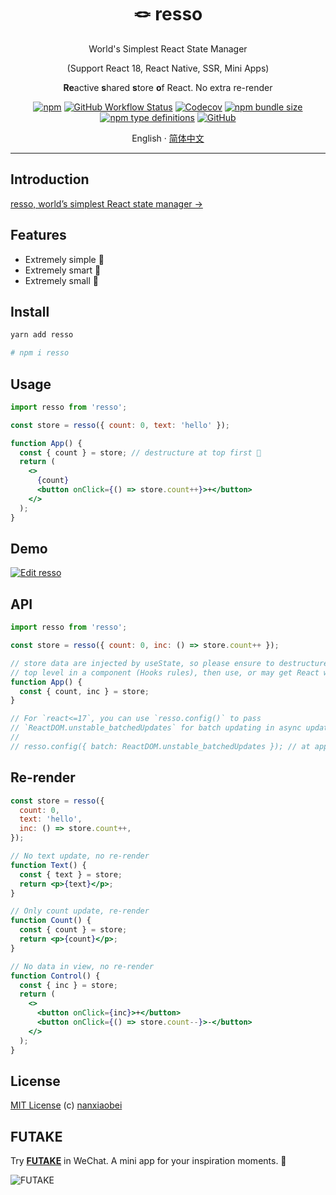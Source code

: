 <div align="center">
<h1>🪢 resso</h1>

World's Simplest React State Manager

(Support React 18, React Native, SSR, Mini Apps)

**Re**active **s**hared **s**tore **o**f React. No extra re-render

[![npm](https://img.shields.io/npm/v/resso?style=flat-square)](https://www.npmjs.com/package/resso)
[![GitHub Workflow Status](https://img.shields.io/github/workflow/status/nanxiaobei/resso/Test?style=flat-square)](https://github.com/nanxiaobei/resso/actions?query=workflow%3ATest)
[![Codecov](https://img.shields.io/codecov/c/github/nanxiaobei/resso?style=flat-square)](https://codecov.io/gh/nanxiaobei/resso)
[![npm bundle size](https://img.shields.io/bundlephobia/minzip/resso?style=flat-square)](https://bundlephobia.com/result?p=resso)
[![npm type definitions](https://img.shields.io/npm/types/typescript?style=flat-square)](https://github.com/nanxiaobei/resso/blob/main/src/index.ts)
[![GitHub](https://img.shields.io/github/license/nanxiaobei/resso?style=flat-square)](https://github.com/nanxiaobei/resso/blob/main/LICENSE)

English · [简体中文](./README.zh-CN.md)

</div>

---

## Introduction

[resso, world’s simplest React state manager →](https://nanxiaobei.medium.com/resso-worlds-simplest-react-state-manager-a3b1b0ccaa99)

## Features

- Extremely simple 🪩
- Extremely smart 🫙
- Extremely small 🫧

## Install

```sh
yarn add resso

# npm i resso
```

## Usage

```jsx
import resso from 'resso';

const store = resso({ count: 0, text: 'hello' });

function App() {
  const { count } = store; // destructure at top first 🥷
  return (
    <>
      {count}
      <button onClick={() => store.count++}>+</button>
    </>
  );
}
```

## Demo

[![Edit resso](https://codesandbox.io/static/img/play-codesandbox.svg)](https://codesandbox.io/s/resso-ol8dn?file=/src/App.jsx)

## API

```js
import resso from 'resso';

const store = resso({ count: 0, inc: () => store.count++ });

// store data are injected by useState, so please ensure to destructure first,
// top level in a component (Hooks rules), then use, or may get React warning
function App() {
  const { count, inc } = store;
}

// For `react<=17`, you can use `resso.config()` to pass
// `ReactDOM.unstable_batchedUpdates` for batch updating in async updates.
//
// resso.config({ batch: ReactDOM.unstable_batchedUpdates }); // at app entry
```

## Re-render

```jsx
const store = resso({
  count: 0,
  text: 'hello',
  inc: () => store.count++,
});

// No text update, no re-render
function Text() {
  const { text } = store;
  return <p>{text}</p>;
}

// Only count update, re-render
function Count() {
  const { count } = store;
  return <p>{count}</p>;
}

// No data in view, no re-render
function Control() {
  const { inc } = store;
  return (
    <>
      <button onClick={inc}>+</button>
      <button onClick={() => store.count--}>-</button>
    </>
  );
}
```

## License

[MIT License](https://github.com/nanxiaobei/resso/blob/main/LICENSE) (c) [nanxiaobei](https://lee.so/)

## FUTAKE

Try [**FUTAKE**](https://sotake.com/f) in WeChat. A mini app for your inspiration moments. 🌈

![FUTAKE](https://s3.jpg.cm/2021/09/21/IFG3wi.png)
